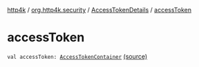 [http4k](../../index.md) / [org.http4k.security](../index.md) / [AccessTokenDetails](index.md) / [accessToken](./access-token.md)

# accessToken

`val accessToken: `[`AccessTokenContainer`](../-access-token-container/index.md) [(source)](https://github.com/http4k/http4k/blob/master/http4k-security-oauth/src/main/kotlin/org/http4k/security/AccessTokenContainer.kt#L10)